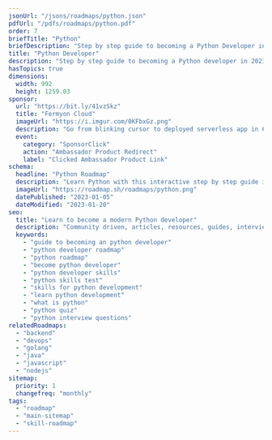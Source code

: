 ```yaml
---
jsonUrl: "/jsons/roadmaps/python.json"
pdfUrl: "/pdfs/roadmaps/python.pdf"
order: 7
briefTitle: "Python"
briefDescription: "Step by step guide to becoming a Python Developer in 2023"
title: "Python Developer"
description: "Step by step guide to becoming a Python developer in 2023"
hasTopics: true
dimensions:
  width: 992
  height: 1259.03
sponsor:
  url: "https://bit.ly/41vzSkz"
  title: "Fermyon Cloud"
  imageUrl: "https://i.imgur.com/0KFbxGz.png"
  description: "Go from blinking cursor to deployed serverless app in 66 seconds with Fermyon Cloud."
  event:
    category: "SponsorClick"
    action: "Ambassador Product Redirect"
    label: "Clicked Ambassador Product Link"
schema:
  headline: "Python Roadmap"
  description: "Learn Python with this interactive step by step guide in 2023. We also have resources and short descriptions attached to the roadmap items so you can get everything you want to learn in one place."
  imageUrl: "https://roadmap.sh/roadmaps/python.png"
  datePublished: "2023-01-05"
  dateModified: "2023-01-20"
seo:
  title: "Learn to become a modern Python developer"
  description: "Community driven, articles, resources, guides, interview questions, quizzes for python development. Learn to become a modern Python developer by following the steps, skills, resources and guides listed in this roadmap."
  keywords:
    - "guide to becoming an python developer"
    - "python developer roadmap"
    - "python roadmap"
    - "become python developer"
    - "python developer skills"
    - "python skills test"
    - "skills for python development"
    - "learn python development"
    - "what is python"
    - "python quiz"
    - "python interview questions"
relatedRoadmaps:
  - "backend"
  - "devops"
  - "golang"
  - "java"
  - "javascript"
  - "nodejs"
sitemap:
  priority: 1
  changefreq: "monthly"
tags:
  - "roadmap"
  - "main-sitemap"
  - "skill-roadmap"
---
```


